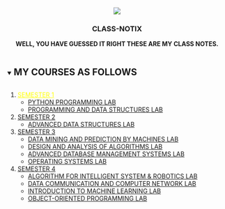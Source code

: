 
<!-- PROJECT LOGO -->
<br />
<p align="center">
  <a href="https://https://github.com/DHANOLA/CLASS-NOTIX">
    <img src="https://media.giphy.com/media/nGtOFccLzujug/giphy.gif" >
  </a>

  <h3 align="center">CLASS-NOTIX</h3>

  <p align="center">
  <b>WELL, YOU HAVE GUESSED IT RIGHT THESE ARE MY CLASS NOTES.</b>
    <br />
   
  </p>
</p>


<!-- TABLE OF CONTENTS -->
<details open="open">
  <summary><h2 style="display: inline-block">MY COURSES AS FOLLOWS</h2></summary>
  <ol>
    <li>
      <a href="https://github.com/DHANOLA/CLASS-NOTIX/tree/root/SEMESTER%201" style="color:yellow">SEMESTER 1</a>
      <ul>
        <li><a href="CLASS-NOTIX/SEMESTER 1/PYTHON PROGRAMMING LAB" style="color: ">PYTHON PROGRAMMING LAB</a></li>
        <li><a href="CLASS-NOTIX/SEMESTER 1/PROGRAMMING AND DATA STRUCTURES LAB" style="color: ">PROGRAMMING AND DATA STRUCTURES LAB</a></li>
      </ul>
    </li>
    <li>
      <a href="CLASS-NOTIX/SEMESTER 2" style="color: ">SEMESTER 2</a>
      <ul>
        <li><a href="CLASS-NOTIX/SEMESTER 2/ADVANCED DATA STRUCTURES LAB" style="color: ">ADVANCED DATA STRUCTURES LAB</a></li>
      </ul>
    </li>
   <li>
      <a href="CLASS-NOTIX/SEMESTER 3" style="color: ">SEMESTER 3</a>
      <ul>
        <li><a href="CLASS-NOTIX/SEMESTER 3/DATA MINING AND PREDICTION BY MACHINES LAB" style="color: ">DATA MINING AND PREDICTION BY MACHINES LAB</a></li>
        <li><a href="CLASS-NOTIX/SEMESTER 3/DESIGN AND ANALYSIS OF ALGORITHMS LAB" style="color: "> DESIGN AND ANALYSIS OF ALGORITHMS LAB</a></li>
        <li><a href="CLASS-NOTIX/SEMESTER 3/ADVANCED DATABASE MANAGEMENT SYSTEMS LAB" style="color: ">ADVANCED DATABASE MANAGEMENT SYSTEMS LAB</a></li>
        <li><a href="CLASS-NOTIX/SEMESTER 3/OPERATING SYSTEMS LAB" style="color: ">OPERATING SYSTEMS LAB</a></li>

</ul>
    </li>
        <li>
      <a href="CLASS-NOTIX/SEMESTER 4" style="color: ">SEMESTER 4</a>
      <ul>
        <li><a href="CLASS-NOTIX/SEMESTER 4/ALGORITHM FOR INTELLIGENT SYSTEM & ROBOTICS  LAB" style="color: ">ALGORITHM FOR INTELLIGENT SYSTEM & ROBOTICS  LAB</a></li>
        <li><a href="CLASS-NOTIX/SEMESTER 4/DATA COMMUNICATION AND COMPUTER NETWORK LAB" style="color: "> DATA COMMUNICATION AND COMPUTER NETWORK LAB</a></li>
        <li><a href="CLASS-NOTIX/SEMESTER 4/INTRODUCTION TO MACHINE LEARNING LAB" style="color: ">INTRODUCTION TO MACHINE LEARNING LAB</a></li>
        <li><a href="CLASS-NOTIX/SEMESTER 4/OBJECT-ORIENTED PROGRAMMING LAB" style="color: ">OBJECT-ORIENTED PROGRAMMING LAB</a></li>
</ul>
    </li>
    
    
  </ol>
</details>
